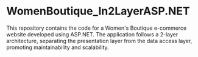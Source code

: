 # WomenBoutique_In2LayerASP.NET
This repository contains the code for a Women's Boutique e-commerce website developed using ASP.NET. The application follows a 2-layer architecture, separating the presentation layer from the data access layer, promoting maintainability and scalability.
